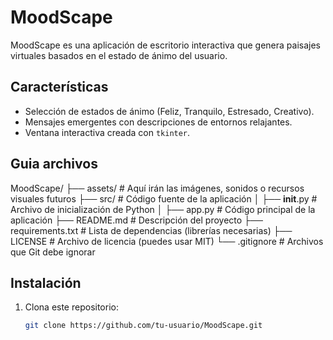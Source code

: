 # MoodScape

MoodScape es una aplicación de escritorio interactiva que genera paisajes virtuales basados en el estado de ánimo del usuario. 

## Características
- Selección de estados de ánimo (Feliz, Tranquilo, Estresado, Creativo).
- Mensajes emergentes con descripciones de entornos relajantes.
- Ventana interactiva creada con `tkinter`.

## Guia archivos

MoodScape/
├── assets/               # Aquí irán las imágenes, sonidos o recursos visuales futuros
├── src/                  # Código fuente de la aplicación
│   ├── __init__.py       # Archivo de inicialización de Python
│   ├── app.py            # Código principal de la aplicación
├── README.md             # Descripción del proyecto
├── requirements.txt      # Lista de dependencias (librerías necesarias)
├── LICENSE               # Archivo de licencia (puedes usar MIT)
└── .gitignore            # Archivos que Git debe ignorar

## Instalación

1. Clona este repositorio:
   ```bash
   git clone https://github.com/tu-usuario/MoodScape.git
